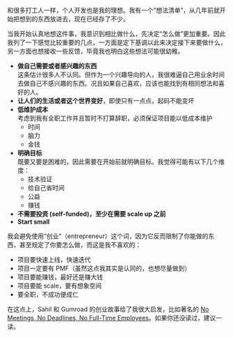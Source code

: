 和很多打工人一样，个人开发也是我的理想。我有一个“想法清单”，从几年前就开始把想到的东西放进去，现在已经存了不少。

当我开始认真地想这件事，我意识到相比做什么，先决定“怎么做”更加重要。因此我列了一下感觉比较重要的几点，一方面是定下基调以此来决定接下来要做什么，另一方面也想接收一些反馈，毕竟我也明白这些想法可能很幼稚。

- **做自己需要或者感兴趣的东西**   
  这条估计很多人不认同。但作为一个兴趣导向的人，我很难逼自己用业余时间去做自己不感兴趣的东西。况且如果自己喜欢，应该也能找到有相同想法和喜好的人。
- **让人们的生活或者这个世界变好**，即使只有一点点，起码不能变坏
- **低维护成本**  
  考虑到我有全职工作并且暂时不打算辞职，必须保证项目能以低成本维护
  - 时间
  - 脑力
  - 金钱
- **明确目标**  
  既要又要是困难的，因此需要在开始前就明确目标。我觉得可能有以下几个维度：
  - 技术验证
  - 给自己省时间
  - 公益
  - 赚钱
- **不需要投资 (self-funded)，至少在需要 scale up 之前**
- **Start small**

我会避免使用“创业”（entrepreneur）这个词，因为它反而限制了你能做的东西，甚至规定了你要怎么做，而这是我不喜欢的：  

- 项目要快速上线，快速迭代
- 项目一定要有 PMF（虽然这点我其实是认同的，也想尽量做到）
- 项目要能赚钱，最好还是赚大钱
- 项目要能 scale，要有想象空间
- 要全职，不成功便成仁

在这点上，Sahil 和 Gumroad 的创业故事给了我很大启发，比如著名的 [No Meetings, No Deadlines, No Full-Time Employees](https://sahillavingia.com/work)。如果你还没读过，建议一读。
